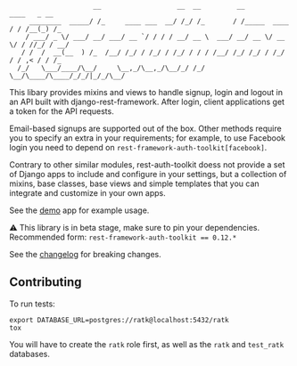 ```
                     __                   __  __         __              ____   _ __
     ________  _____/ /_     ____ ___  __/ /_/ /_       / /_____  ____  / / /__(_) /_
    / ___/ _ \/ ___/ __/ ___/ __ `/ / / / __/ __ \  ___/ __/ __ \/ __ \/ / //_/ / __/
   / /  /  __(__  ) /_  /__/ /_/ / /_/ / /_/ / / / /__/ /_/ /_/ / /_/ / / ,< / / /_
  /_/   \___/____/\__/     \__,_/\__,_/\__/_/ /_/     \__/\____/\____/_/_/|_/_/\__/

```

This libary provides mixins and views to handle signup, login and
logout in an API built with django-rest-framework.  After login,
client applications get a token for the API requests.

Email-based signups are supported out of the box.
Other methods require you to specify an extra in your requirements;
for example, to use Facebook login you need to depend on
`rest-framework-auth-toolkit[facebook]`.

Contrary to other similar modules, rest-auth-toolkit doess not provide
a set of Django apps to include and configure in your settings, but a
collection of mixins, base classes, base views and simple templates
that you can integrate and customize in your own apps.

See the [demo](demo/) app for example usage.

⚠️ This library is in beta stage, make sure to pin your dependencies.
Recommended form: `rest-framework-auth-toolkit == 0.12.*`

See the [changelog](CHANGELOG.md) for breaking changes.


## Contributing

To run tests:

```
export DATABASE_URL=postgres://ratk@localhost:5432/ratk
tox
```

You will have to create the `ratk` role first, as well as
the `ratk` and `test_ratk` databases.
